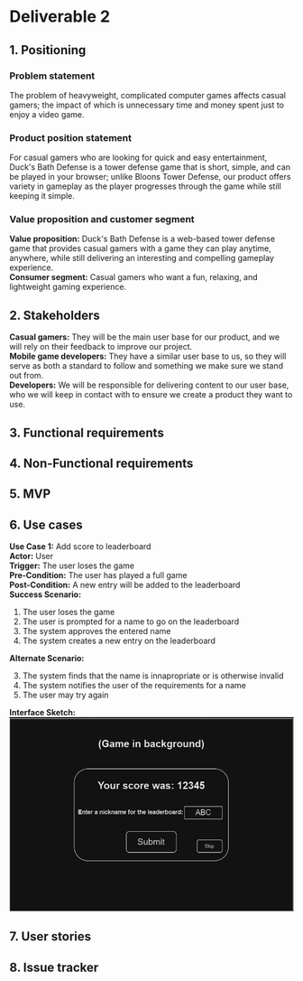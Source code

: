# Deliverable 2
## 1. Positioning

### Problem statement
The problem of heavyweight, complicated computer games affects casual gamers; the impact of which is unnecessary time and money spent just to enjoy a video game.
### Product position statement
For casual gamers who are looking for quick and easy entertainment, Duck's Bath Defense is a tower defense game that is short, simple, and can be played in your browser; unlike Bloons Tower Defense, our product offers variety in gameplay as the player progresses through the game while still keeping it simple.
### Value proposition and customer segment
**Value proposition:** Duck's Bath Defense is a web-based tower defense game that provides casual gamers with a game they can play anytime, anywhere, while still delivering an interesting and compelling gameplay experience.<br>
**Consumer segment:** Casual gamers who want a fun, relaxing, and lightweight gaming experience.
## 2. Stakeholders
**Casual gamers:** They will be the main user base for our product, and we will rely on their feedback to improve our project.<br>
**Mobile game developers:** They have a similar user base to us, so they will serve as both a standard to follow and something we make sure we stand out from.<br>
**Developers:** We will be responsible for delivering content to our user base, who we will keep in contact with to ensure we create a product they want to use.
## 3. Functional requirements

## 4. Non-Functional requirements

## 5. MVP

## 6. Use cases
**Use Case 1:** Add score to leaderboard<br>
**Actor:** User<br>
**Trigger:** The user loses the game<br>
**Pre-Condition:** The user has played a full game<br>
**Post-Condition:** A new entry will be added to the leaderboard<br>
**Success Scenario:**

1) The user loses the game
2) The user is prompted for a name to go on the leaderboard
3) The system approves the entered name
4) The system creates a new entry on the leaderboard

**Alternate Scenario:**

3) The system finds that the name is innapropriate or is otherwise invalid
4) The system notifies the user of the requirements for a name
5) The user may try again

**Interface Sketch:**<br>
![Interface Sketch 1](image.png)
## 7. User stories

## 8. Issue tracker






